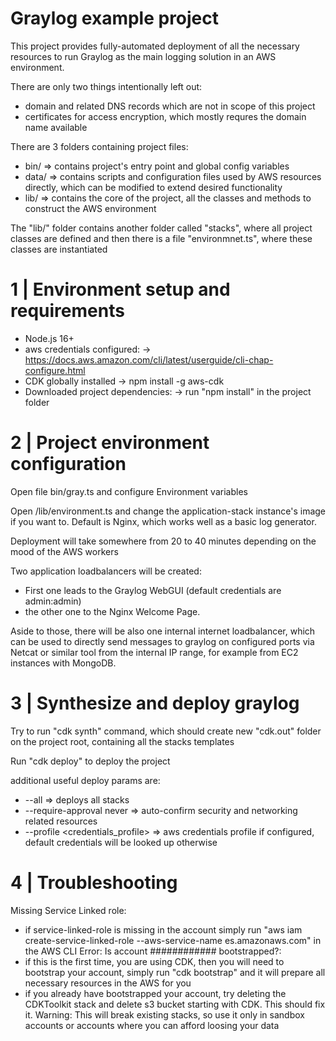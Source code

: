# Graylog example project 

This project provides fully-automated deployment of all the necessary resources to run Graylog as the main logging solution in an AWS environment.

There are only two things intentionally left out:
- domain and related DNS records which are not in scope of this project
- certificates for access encryption, which mostly requres the domain name available

There are 3 folders containing project files:
- bin/  => contains project's entry point and global config variables
- data/ => contains scripts and configuration files used by AWS resources directly, which can be modified to extend desired functionality
- lib/  => contains the core of the project, all the classes and methods to construct the AWS environment

The "lib/" folder contains another folder called "stacks", where all project classes are defined and then there is a file "environmnet.ts", where these classes are instantiated 


# 1 | Environment setup and requirements
- Node.js 16+
- aws credentials configured:
    -> https://docs.aws.amazon.com/cli/latest/userguide/cli-chap-configure.html
- CDK globally installed
    -> npm install -g aws-cdk
- Downloaded project dependencies:
    -> run "npm install" in the project folder

# 2 | Project environment configuration
Open file bin/gray.ts and configure Environment variables

Open /lib/environment.ts and change the application-stack instance's image if you want to. Default is Nginx, which works well as a basic log generator.

Deployment will take somewhere from 20 to 40 minutes depending on the mood of the AWS workers

Two application loadbalancers will be created:
- First one leads to the Graylog WebGUI (default credentials are admin:admin)
- the other one to the Nginx Welcome Page.

Aside to those, there will be also one internal internet loadbalancer, which can be used to directly send messages to graylog on configured ports via Netcat or similar tool from the internal IP range, for example from EC2 instances with MongoDB.

# 3 | Synthesize and deploy graylog
Try to run "cdk synth" command, which should create new "cdk.out" folder on the project root, containing all the stacks templates

Run "cdk deploy" to deploy the project

additional useful deploy params are:
- --all                             => deploys all stacks 
- --require-approval never          => auto-confirm security and networking related resources
- --profile <credentials_profile>   => aws credentials profile if configured, default credentials will be looked up otherwise

# 4 | Troubleshooting
Missing Service Linked role:
- if service-linked-role is missing in the account simply run "aws iam create-service-linked-role --aws-service-name es.amazonaws.com" in the AWS CLI
Error: Is account ############ bootstrapped?:
- if this is the first time, you are using CDK, then you will need to bootstrap your account, simply run "cdk bootstrap" and it will prepare all necessary resources in the AWS for you
- if you already have bootstrapped your account, try deleting the CDKToolkit stack and delete s3 bucket starting with CDK. This should fix it. Warning: This will break existing stacks, so use it only in sandbox accounts or accounts where you can afford loosing your data

